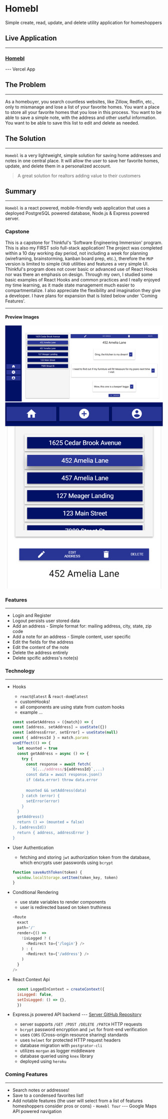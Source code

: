 # Homebl

Simple create, read, update, and delete utility application for homeshoppers

## Live Application

---

### [Homebl](https://homebl-client.vercel.app/)

--- Vercel App

## The Problem

---

As a homebuyer, you search countless websites, like Zillow, Redfin, etc., only to mismanage and lose a list of your favorite homes. You want a place to store all your favorite homes that you lose in this process. You want to be able to save a simple note, with the address and other useful information. You want to be able to save this list to edit and delete as needed.

## The Solution

---

`Homebl` is a very lightweight, simple solution for saving home addresses and notes in one central place. It will allow the user to save her favorite homes, update, and delete them in a personalized account.

> A great solution for realtors adding value to their customers

## Summary

---

`Homebl` is a react powered, mobile-friendly web application that uses a deployed PostgreSQL powered database, Node.js & Express powered server.

### Capstone

This is a capstone for Thinkful's 'Software Engineering Immersion' program. This is also my FIRST solo full-stack application! The project was completed within a 10 day working day period, not including a week for planning (wireframing, brainstorming, kanban board prep, etc.), therefore the `MVP` version is limited to simple `CRUD` utilities and features a very simple UI. Thinkful's program does not cover basic or advanced use of React Hooks nor was there an emphasis on design. Through my own, I studied some basic examples of React Hooks and common practices and I really enjoyed my time learning, as it made state management much easier to compartmentalize. I also appreciate the flexibility and imagination they give a developer. I have plans for expansion that is listed below under 'Coming Features'.

---

#### Preview Images

![Homebl](./public/images/front-homebl.png)
![Homebl Mobile](./public/images/mobile-homebl.png)

### Features

---

- Login and Register
- Logout persists user stored data
- Add an address - Simple format for: mailing address, city, state, zip code
- Add a note for an address - Simple content, user specific
- Edit the fields for the address
- Edit the content of the note
- Delete the address entirely
- Delete spcific address's note(s)

### Technology

---

- Hooks
  - `react@latest` & `react-dom@latest`
  - customHooks!
  - all components are using state from custom hooks
  - example ...

  ```javascript
  const useGetAddress = ({match}) => {
  const [address, setAddress] = useState({})
  const [addressError, setError] = useState(null)
  const { addressId } = match.params
  useEffect(() => {
    let mounted = true
    const getAddress = async () => {
      try {
        const response = await fetch(
          `${.../address/${addressId}`,...)
        const data = await response.json()
        if (data.error) throw data.error

        mounted && setAddress(data)
      } catch (error) {
        setError(error)
      }
    }
    getAddress()
    return () => (mounted = false)
  }, [addressId])
    return { address, addressError }
  }

- User Authentication
  - fetching and storing `jwt` authorization token from the database, which encrypts user passwords using `bcrypt`

  ```javascript
  function saveAuthToken(token) {
    window.localStorage.setItem(token_key, token)
  }

- Conditional Rendering
  - use state variables to render components
  - user is redirected based on token truthiness

  ```javascript
  <Route
    exact
    path='/'
    render={() =>
      !isLogged ? (
        <Redirect to={'/login'} />
      ) : (
        <Redirect to={'/address'} />
      )
    }
  />

- React Context Api

  ```javascript
    const LoggedInContext = createContext({
    isLogged: false,
    setIsLogged: () => {},
    })

- Express.js powered API backend --- [Server GitHub Repository](https://github.com/themlp101/homebl-server)
  - server supports `/GET /POST /DELETE /PATCH` HTTP requests
  - `bcrypt` password encryption and `jwt` for front-end verification
  - uses `CORS` (Cross-origin resource sharing) standards
  - uses `helmet` for protected HTTP request headers
  - database migration with `postgrator-cli`
  - utilizes `morgan` as logger middleware
  - database queried using `knex` library
  - deployed using `heroku`

### Coming Features

---

- Search notes or addresses!
- Save to a condensed favorites list!
- Add notable features (the user will select from a list of features homeshoppers consider pros or cons) - `Homebl Tour` --- Google Maps API powered navigation

